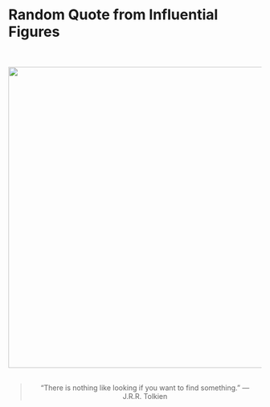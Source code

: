 # Random Quote from Influential Figures

<div align="center">
  <br>
  <br>
  <a href="https://en.wikipedia.org/wiki/J._R._R._Tolkien" title="J. R. R. Tolkien - Wikipedia"><img src="https://upload.wikimedia.org/wikipedia/commons/thumb/d/d4/J._R._R._Tolkien%2C_ca._1925.jpg/1200px-J._R._R._Tolkien%2C_ca._1925.jpg" width="600px"></a>
  <br>
  <br>
  <blockquote>&ldquo;There is nothing like looking if you want to find something.&rdquo; &mdash; <footer>J.R.R. Tolkien</footer></blockquote>
</div>
  